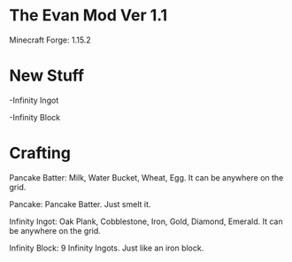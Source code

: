 # The Evan Mod Ver 1.1

Minecraft Forge: 1.15.2

# New Stuff

-Infinity Ingot

-Infinity Block

# Crafting

Pancake Batter: Milk, Water Bucket, Wheat, Egg. It can be anywhere on the grid.

Pancake: Pancake Batter. Just smelt it.

Infinity Ingot: Oak Plank, Cobblestone, Iron, Gold, Diamond, Emerald. It can be anywhere on the grid.

Infinity Block: 9 Infinity Ingots. Just like an iron block.
